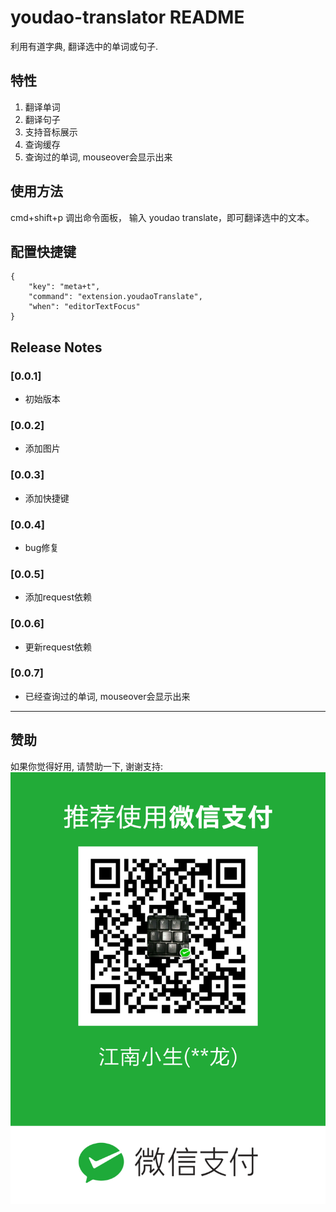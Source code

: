 # youdao-translator README

利用有道字典, 翻译选中的单词或句子.

## 特性

1. 翻译单词
2. 翻译句子
3. 支持音标展示
4. 查询缓存
5. 查询过的单词, mouseover会显示出来


## 使用方法

cmd+shift+p 调出命令面板， 输入 youdao translate，即可翻译选中的文本。

## 配置快捷键
```
{
    "key": "meta+t",
    "command": "extension.youdaoTranslate",
    "when": "editorTextFocus"
}
```



## Release Notes

### [0.0.1]

- 初始版本

### [0.0.2]

- 添加图片

### [0.0.3]

- 添加快捷键
 
### [0.0.4]

- bug修复

### [0.0.5]

- 添加request依赖

### [0.0.6]

- 更新request依赖

### [0.0.7]

- 已经查询过的单词, mouseover会显示出来

-----------------------------------------------------------------------------------------------------------

## 赞助

如果你觉得好用, 请赞助一下, 谢谢支持:
![avatar](img/weixin-payment.png)